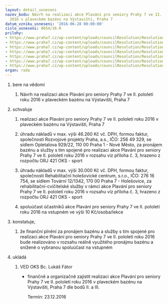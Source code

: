 ```yaml
---
layout: detail_usneseni
nazev_bodu: Návrh na realizaci akce Plavání pro seniory Prahy 7 ve II. pololetí roku
  2016 v plaveckém bazénu na Výstavišti, Praha 7
datum_vzniku_usneseni: '2016-06-28 00:00:00'
cislo_usneseni: 0654/16-R
prilohy:
- https://www.praha7.cz/wp-content/uploads/councilResolution/Resolutions/27914/export/D_Plavani_proseniory_II_polol_2016~78635.doc
- https://www.praha7.cz/wp-content/uploads/councilResolution/Resolutions/27914/export/Zapis_6_jednani_SK_13_06_2016~78634.pdf
- https://www.praha7.cz/wp-content/uploads/councilResolution/Resolutions/27914/export/2016_05_23Pocetpronajatychdrahvcterminuacasu_IIpololeti2016~78633.pdf
- https://www.praha7.cz/wp-content/uploads/councilResolution/Resolutions/27914/export/OR_RozvojoveprojektyPraha_plavaniproseniory_II_2016~78632.pdf
- https://www.praha7.cz/wp-content/uploads/councilResolution/Resolutions/27914/export/DPH_RozvojoveprojektyPraha_plavaniproseniory_II_2016~78631.pdf
- https://www.praha7.cz/wp-content/uploads/councilResolution/Resolutions/27914/export/OR_RH_Centrum_plavaniproseniory_II_2016~78630.pdf
- https://www.praha7.cz/wp-content/uploads/councilResolution/Resolutions/27914/export/export~298373.pdf
organ: rada
---
```

<OL class=urzList_view id=urzList>
<LI class=urzClass1><SPAN name="1">bere na vědomí</SPAN> 
<OL class=urzOlClass>
<LI class=urzClass2 style="TEXT-ALIGN: left"><SPAN>
<P>Návrh na realizaci akce Plavání pro seniory Prahy 7 ve II. pololetí roku 2016 v plaveckém bazénu na Výstavišti, Praha 7</P></SPAN></LI></OL></LI>
<LI class=urzClass1><SPAN name="24">schvaluje</SPAN> 
<OL class=urzOlClass>
<LI class=urzClass2 style="TEXT-ALIGN: left"><SPAN>
<P>realizaci akce Plavání pro seniory Prahy 7 ve II. pololetí roku 2016 v plaveckém bazénu na Výstavišti, Praha 7</P></SPAN></LI>
<LI class=urzClass2 style="TEXT-ALIGN: left"><SPAN>
<P>úhradu nákladů v max. výši 46.260 Kč vč. DPH, formou faktur, společnosti Rozvojové projekty Praha, a.s., IČO: 256 49 329, se sídlem Opletalova 929/22, 110 00 Praha 1 - Nové Město, za pronájem bazénu a služby s tím spojené pro realizaci&nbsp;akce Plavání pro seniory Prahy 7 ve II. pololetí roku 2016 v rozsahu viz příloha č. 3, hrazeno z rozpočtu ORJ 421 OKS - sport</P></SPAN></LI>
<LI class=urzClass2 style="TEXT-ALIGN: left"><SPAN>
<P>úhradu nákladů v max. výši 30.000 Kč vč. DPH, formou faktur, společnosti Rehabilitační holešovické centrum, s.r.o., IČO: 276 16 754, se sídlem Tovární 12/1342, 170 00 Praha 7 - Holešovice,&nbsp;za rehabilitační-cvičitelské služby&nbsp;v rámci akce Plavání pro seniory Prahy 7 ve II. pololetí roku 2016 v rozsahu viz příloha č. 3, hrazeno z rozpočtu ORJ 421 OKS - sport</P></SPAN></LI>
<LI class=urzClass2 style="TEXT-ALIGN: left"><SPAN>
<P>spoluúčast účastníků&nbsp;akce Plavání pro seniory Prahy 7 ve II. pololetí roku 2016 na vstupném ve výši 10 Kč/osoba/lekce</P></SPAN></LI></OL></LI>
<LI class=urzClass1><SPAN name="50">konstatuje,</SPAN> 
<OL class=urzOlClass>
<LI class=urzClass2 style="TEXT-ALIGN: left"><SPAN>
<P>že finanční plnění za pronájem bazénu a služby s tím spojené pro realizaci&nbsp;akce Plavání pro seniory Prahy 7 ve II. pololetí roku 2016 bude realizováno v rozsahu reálně využitého pronájmu bazénu a snížené o vybranou spoluúčast na vstupném</P></SPAN></LI></OL></LI>
<LI class=urzClass1 id=urzUkoly><SPAN name="1">ukládá</SPAN>
<OL class=urzOlClass>
<LI class=urzClass2><SPAN>
<P>VED OKS Bc. Lukáš Fátor</P></SPAN>
<UL class=urzUlClass>
<LI class=urzClass3><SPAN>
<P>finančně a organizačně zajistit realizaci akce Plavání pro seniory Prahy 7 ve II. pololetí roku 2016 v plaveckém bazénu na Výstavišti, Praha 7 dle bodů II. a III.</P></SPAN><SPAN class=urzUkolTermin>Termín:&nbsp;23.12.2016</SPAN></LI></UL></LI></OL></LI></OL>